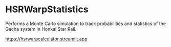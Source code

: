 # HSRWarpStatistics

Performs a Monte Carlo simulation to track probabilities and statistics of the Gacha system in Honkai Star Rail.

https://hsrwarpcalculator.streamlit.app

